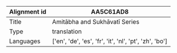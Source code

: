 |Alignment id | AA5C61AD8
| --- | --- 
|Title | Amitābha and Sukhāvatī Series 
|Type | translation
|Languages | ['en', 'de', 'es', 'fr', 'it', 'nl', 'pt', 'zh', 'bo']